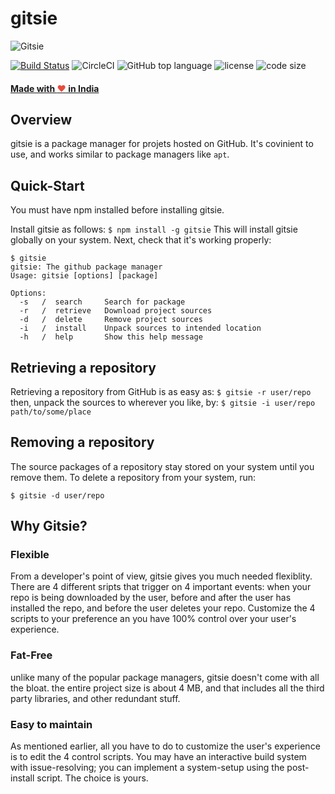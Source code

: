 # gitsie
![Gitsie](https://hatlesshacker.github.io/gitsie/Gitsie.png)

[![Build Status](https://travis-ci.org/hatlesshacker/gitsie.svg?branch=master)](https://travis-ci.org/hatlesshacker/gitsie) ![CircleCI](https://img.shields.io/circleci/build/gh/hatlesshacker/gitsie/master) ![GitHub top language](https://img.shields.io/github/languages/top/hatlesshacker/gitsie) ![license](https://img.shields.io/github/license/hatlesshacker/gitsie) ![code size](https://img.shields.io/github/languages/code-size/hatlesshacker/gitsie)

#### <a href="https://madewithlove.org.in" target="_blank">Made with <span style="color: #e74c3c">&hearts;</span> in India</a>
## Overview
gitsie is a package manager for projets hosted on GitHub. It's covinient to use, and works similar to package managers like `apt`.

## Quick-Start
You must have npm installed before installing gitsie.

Install gitsie as follows:
`
$ npm install -g gitsie
`
This will install gitsie globally on your system. Next, check that it's working properly:
```
$ gitsie
gitsie: The github package manager
Usage: gitsie [options] [package]

Options:
  -s   /  search     Search for package
  -r   /  retrieve   Download project sources
  -d   /  delete     Remove project sources
  -i   /  install    Unpack sources to intended location
  -h   /  help       Show this help message
```  

## Retrieving a repository
Retrieving a repository from GitHub is as easy as:
`$ gitsie -r user/repo`
then, unpack the sources to wherever you like, by:
`$ gitsie -i user/repo path/to/some/place`

## Removing a repository
The source packages of a repository stay stored on your system until you remove them. To delete a repository from your system, run:

`$ gitsie -d user/repo`

## Why Gitsie?

### Flexible
From a developer's point of view, gitsie gives you much needed flexiblity. There are 4 different sripts that trigger on 4 important events: when your repo is being downloaded by the user, before and after the user has installed the repo, and before the user deletes your repo. Customize the 4 scripts to your preference an you have 100% control over your user's experience.

### Fat-Free
unlike many of the popular package managers, gitsie doesn't come with all the bloat. the entire project size is about 4 MB, and that includes all the third party libraries, and other redundant stuff.

### Easy to maintain
As mentioned earlier, all you have to do to customize the user's experience is to edit the 4 control scripts. You may have an interactive build system with issue-resolving; you can implement a system-setup using the post-install script. The choice is yours.
